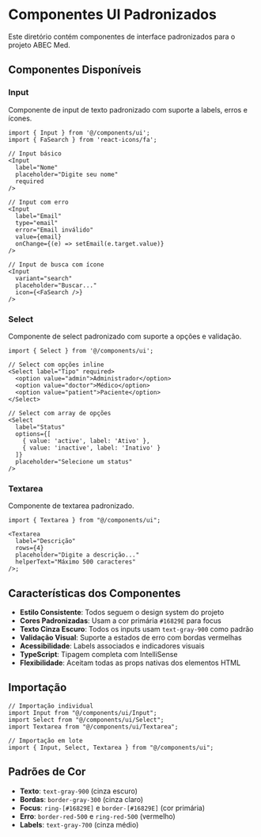 # Componentes UI Padronizados

Este diretório contém componentes de interface padronizados para o projeto ABEC Med.

## Componentes Disponíveis

### Input

Componente de input de texto padronizado com suporte a labels, erros e ícones.

```tsx
import { Input } from '@/components/ui';
import { FaSearch } from 'react-icons/fa';

// Input básico
<Input
  label="Nome"
  placeholder="Digite seu nome"
  required
/>

// Input com erro
<Input
  label="Email"
  type="email"
  error="Email inválido"
  value={email}
  onChange={(e) => setEmail(e.target.value)}
/>

// Input de busca com ícone
<Input
  variant="search"
  placeholder="Buscar..."
  icon={<FaSearch />}
/>
```

### Select

Componente de select padronizado com suporte a opções e validação.

```tsx
import { Select } from '@/components/ui';

// Select com opções inline
<Select label="Tipo" required>
  <option value="admin">Administrador</option>
  <option value="doctor">Médico</option>
  <option value="patient">Paciente</option>
</Select>

// Select com array de opções
<Select
  label="Status"
  options={[
    { value: 'active', label: 'Ativo' },
    { value: 'inactive', label: 'Inativo' }
  ]}
  placeholder="Selecione um status"
/>
```

### Textarea

Componente de textarea padronizado.

```tsx
import { Textarea } from "@/components/ui";

<Textarea
  label="Descrição"
  rows={4}
  placeholder="Digite a descrição..."
  helperText="Máximo 500 caracteres"
/>;
```

## Características dos Componentes

- **Estilo Consistente**: Todos seguem o design system do projeto
- **Cores Padronizadas**: Usam a cor primária `#16829E` para focus
- **Texto Cinza Escuro**: Todos os inputs usam `text-gray-900` como padrão
- **Validação Visual**: Suporte a estados de erro com bordas vermelhas
- **Acessibilidade**: Labels associados e indicadores visuais
- **TypeScript**: Tipagem completa com IntelliSense
- **Flexibilidade**: Aceitam todas as props nativas dos elementos HTML

## Importação

```tsx
// Importação individual
import Input from "@/components/ui/Input";
import Select from "@/components/ui/Select";
import Textarea from "@/components/ui/Textarea";

// Importação em lote
import { Input, Select, Textarea } from "@/components/ui";
```

## Padrões de Cor

- **Texto**: `text-gray-900` (cinza escuro)
- **Bordas**: `border-gray-300` (cinza claro)
- **Focus**: `ring-[#16829E]` e `border-[#16829E]` (cor primária)
- **Erro**: `border-red-500` e `ring-red-500` (vermelho)
- **Labels**: `text-gray-700` (cinza médio)
